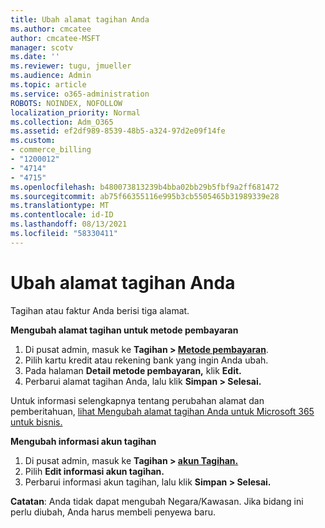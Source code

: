 ```yaml
---
title: Ubah alamat tagihan Anda
ms.author: cmcatee
author: cmcatee-MSFT
manager: scotv
ms.date: ''
ms.reviewer: tugu, jmueller
ms.audience: Admin
ms.topic: article
ms.service: o365-administration
ROBOTS: NOINDEX, NOFOLLOW
localization_priority: Normal
ms.collection: Adm_O365
ms.assetid: ef2df989-8539-48b5-a324-97d2e09f14fe
ms.custom:
- commerce_billing
- "1200012"
- "4714"
- "4715"
ms.openlocfilehash: b480073813239b4bba02bb29b5fbf9a2ff681472
ms.sourcegitcommit: ab75f66355116e995b3cb5505465b31989339e28
ms.translationtype: MT
ms.contentlocale: id-ID
ms.lasthandoff: 08/13/2021
ms.locfileid: "58330411"
---
```

# <a name="change-your-billing-address"></a>Ubah alamat tagihan Anda

Tagihan atau faktur Anda berisi tiga alamat.

**Mengubah alamat tagihan untuk metode pembayaran**

1. Di pusat admin, masuk ke **Tagihan > [Metode pembayaran](https://go.microsoft.com/fwlink/p/?linkid=2018806)**.
2. Pilih kartu kredit atau rekening bank yang ingin Anda ubah.
3. Pada halaman **Detail metode pembayaran,** klik **Edit.**
4. Perbarui alamat tagihan Anda, lalu klik **Simpan > Selesai.**

Untuk informasi selengkapnya tentang perubahan alamat dan pemberitahuan, [lihat Mengubah alamat tagihan Anda untuk Microsoft 365 untuk bisnis.](https://docs.microsoft.com/microsoft-365/commerce/billing-and-payments/change-your-billing-addresses)

**Mengubah informasi akun tagihan**

1. Di pusat admin, masuk ke **Tagihan > [akun Tagihan.](https://admin.microsoft.com/Adminportal/Home?source=applauncher#/BillingAccounts/billing-accounts)**
2. Pilih **Edit informasi akun tagihan.**
3. Perbarui informasi akun tagihan, lalu klik **Simpan > Selesai.**

**Catatan**: Anda tidak dapat mengubah Negara/Kawasan. Jika bidang ini perlu diubah, Anda harus membeli penyewa baru.
